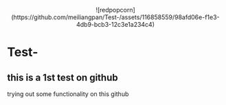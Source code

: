 
<p align="center">
  ![redpopcorn](https://github.com/meiliangpan/Test-/assets/116858559/98afd06e-f1e3-4db9-bcb3-12c3e1a234c4)
</p>

# Test-
## this is a 1st test on github 
trying out some functionality on this github
